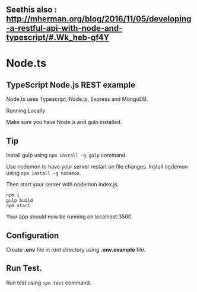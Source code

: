 Seethis also : http://mherman.org/blog/2016/11/05/developing-a-restful-api-with-node-and-typescript/#.Wk_heb-gf4Y
--------------------------------------------------------------------
# Node.ts

## TypeScript Node.js REST example

Node.ts uses Typescript, Node.js, Express and MongoDB.

Running Locally

Make sure you have Node.js and gulp installed.

## Tip
Install gulp using
<code>npm install -g gulp</code> command.

Use nodemon to have your server restart 
on file changes. Install nodemon using 
<code>npm install -g nodemon</code>.
 
Then start your server with nodemon index.js.

    npm i
    gulp build
    npm start

Your app should now be running on localhost:3500.

## Configuration

Create **.env** file in root directory 
using **.env.example** file.



## Run Test.

Run test using
<code>npm test</code> command.
